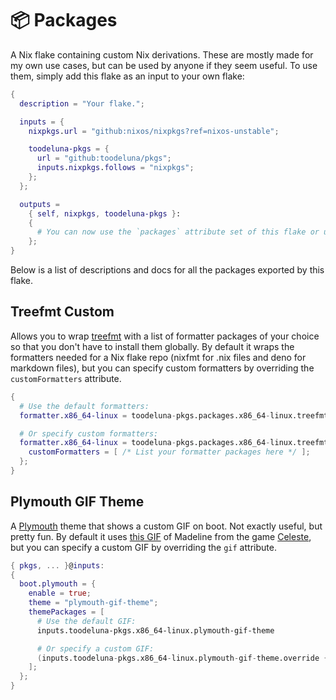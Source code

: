 # 📦 Packages

A Nix flake containing custom Nix derivations. These are mostly made for my own
use cases, but can be used by anyone if they seem useful. To use them, simply
add this flake as an input to your own flake:

```nix
{
  description = "Your flake.";

  inputs = {
    nixpkgs.url = "github:nixos/nixpkgs?ref=nixos-unstable";

    toodeluna-pkgs = {
      url = "github:toodeluna/pkgs";
      inputs.nixpkgs.follows = "nixpkgs";
    };
  };

  outputs =
    { self, nixpkgs, toodeluna-pkgs }:
    {
      # You can now use the `packages` attribute set of this flake or use one of the `overlays` attributes to add all the packages to your nixpkgs instance.
    };
}
```

Below is a list of descriptions and docs for all the packages exported by this
flake.

## Treefmt Custom

Allows you to wrap [treefmt](https://treefmt.com/latest/) with a list of
formatter packages of your choice so that you don't have to install them
globally. By default it wraps the formatters needed for a Nix flake repo (nixfmt
for .nix files and deno for markdown files), but you can specify custom
formatters by overriding the `customFormatters` attribute.

```nix
{
  # Use the default formatters:
  formatter.x86_64-linux = toodeluna-pkgs.packages.x86_64-linux.treefmt-custom;

  # Or specify custom formatters:
  formatter.x86_64-linux = toodeluna-pkgs.packages.x86_64-linux.treefmt-custom.override {
    customFormatters = [ /* List your formatter packages here */ ];
  };
}
```

## Plymouth GIF Theme

A [Plymouth](https://www.freedesktop.org/wiki/Software/Plymouth/) theme that
shows a custom GIF on boot. Not exactly useful, but pretty fun. By default it
uses [this GIF](./plymouth-gif-theme/bounce.gif) of Madeline from the game
[Celeste](https://www.celestegame.com/), but you can specify a custom GIF by
overriding the `gif` attribute.

```nix
{ pkgs, ... }@inputs:
{
  boot.plymouth = {
    enable = true;
    theme = "plymouth-gif-theme";
    themePackages = [
      # Use the default GIF:
      inputs.toodeluna-pkgs.x86_64-linux.plymouth-gif-theme

      # Or specify a custom GIF:
      (inputs.toodeluna-pkgs.x86_64-linux.plymouth-gif-theme.override { gif = ./path/to/custom/file.gif })
    ];
  };
}
```
